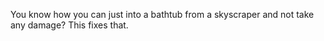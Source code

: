 You know how you can just into a bathtub from a skyscraper and not take any damage?
This fixes that.